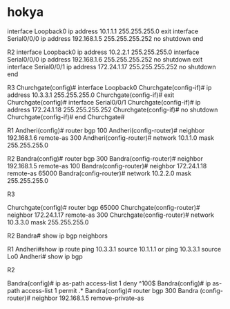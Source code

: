 # hokya
interface Loopback0
ip address 10.1.1.1 255.255.255.0 
exit
interface Serial0/0/0
ip address 192.168.1.5 255.255.255.252 
no shutdown
end

R2
interface Loopback0
ip address 10.2.2.1 255.255.255.0 
interface Serial0/0/0
ip address 192.168.1.6 255.255.255.252 
no shutdown
exit 
interface Serial0/0/1
ip address 172.24.1.17 255.255.255.252 
no shutdown
end

R3
Churchgate(config)# interface Loopback0 
Churchgate(config-if)# ip address 10.3.3.1 255.255.255.0 
Churchgate(config-if)# exit
Churchgate(config)# interface Serial0/0/1
Churchgate(config-if)# ip address 172.24.1.18 255.255.255.252 
Churchgate(config-if)# no shutdown
Churchgate(config-if)# end
Churchgate#

R1
Andheri(config)# router bgp 100
Andheri(config-router)# neighbor 192.168.1.6 remote-as 300 
Andheri(config-router)# network 10.1.1.0 mask 255.255.255.0

R2
Bandra(config)# router bgp 300
Bandra(config-router)# neighbor 192.168.1.5 remote-as 100 
Bandra(config-router)# neighbor 172.24.1.18 remote-as 65000 
Bandra(config-router)# network 10.2.2.0 mask 255.255.255.0

R3

Churchgate(config)# router bgp 65000
Churchgate(config-router)# neighbor 172.24.1.17 remote-as 300 
Churchgate(config-router)# network 10.3.3.0 mask 255.255.255.0

R2
Bandra# show ip bgp neighbors

R1
Andheri#show ip route
ping 10.3.3.1 source 10.1.1.1 or ping 10.3.3.1 source Lo0
Andheri# show ip bgp

R2

Bandra(config)# ip as-path access-list 1 deny ^100$ 
Bandra(config)# ip as-path access-list 1 permit .*
Bandra(config)# router bgp 300
Bandra (config-router)# neighbor 192.168.1.5 remove-private-as
